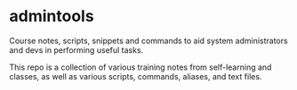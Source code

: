 # admintools
Course notes, scripts, snippets and commands to aid system administrators and devs in performing useful tasks. 

This repo is a collection of various training notes from self-learning and classes, 
as well as various scripts, commands, aliases, and text files. 




